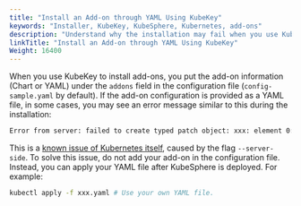 ```yaml
---
title: "Install an Add-on through YAML Using KubeKey"
keywords: "Installer, KubeKey, KubeSphere, Kubernetes, add-ons"
description: "Understand why the installation may fail when you use KubeKey to install an add-on through YAML."
linkTitle: "Install an Add-on through YAML Using KubeKey"
Weight: 16400
---
```


When you use KubeKey to install add-ons, you put the add-on information (Chart or YAML) under the `addons` field in the configuration file (`config-sample.yaml` by default). If the add-on configuration is provided as a YAML file, in some cases, you may see an error message similar to this during the installation:

```bash
Error from server: failed to create typed patch object: xxx: element 0: associative list with keys has an element that omits key field "protocol"
```

This is a [known issue of Kubernetes itself](https://github.com/kubernetes-sigs/structured-merge-diff/issues/130), caused by the flag `--server-side`. To solve this issue, do not add your add-on in the configuration file. Instead, you can apply your YAML file after KubeSphere is deployed. For example:

```bash
kubectl apply -f xxx.yaml # Use your own YAML file.
```